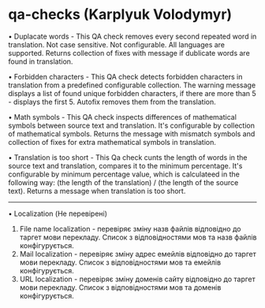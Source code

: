 # qa-checks (Karplyuk Volodymyr)
• Duplacate words - This QA check removes every second repeated word in translation. Not case sensitive. Not configurable.  All languages are supported. Returns collection of fixes with message if dublicate words are found in translation.

• Forbidden characters - This QA check detects forbidden characters in translation from a predefined configurable collection. The warning message displays a list of found unique forbidden characters, if there are more than 5 - displays the first 5. Autofix removes them from the translation.

• Math symbols - This QA check inspects differences of mathematical symbols between source text and translation. It's configurable by collection of mathematical symbols. Returns the message with mismatch symbols and collection of fixes for extra mathematical symbols in translation.

• Translation is too short - This Qa check cunts the length of words in the source text and translation, compares it to the minimum percentage. It's configurable by minimum percentage value, which is calculateed in the following way: (the length of the translation) / (the length of the source text). Returns a message when translation is too short.

------------------------------
• Localization (Не перевірені)
1. File name localization - перевіряє зміну назв файлів відповідно до таргет мови перекладу. Список з відповідностями мов та назв файлів конфігурується.
2. Mail localization - перевіряє зміну адрес емейлів відповідно до таргет мови перекладу. Список з відповідностями мов та емейлів конфігурується.
3. URL localization - перевіряє зміну доменів сайту відповідно до таргет мови перекладу. Список з відповідностями мов та доменів конфігурується.
